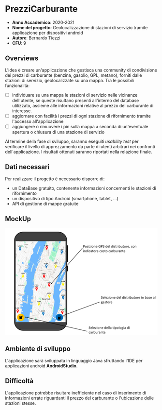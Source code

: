 # PrezziCarburante

- **Anno Accademico**: 2020-2021
- **Nome del progetto**: Geolocalizzazione di stazioni di servizio tramite applicazione per dispositivi android
- **Autore**: Bernardo Tiezzi
- **CFU**: 9 

## Overviews
L'idea è creare un'applicazione che gestisca una community di condivisione dei prezzi di carburante (benzina, gasolio, GPL, metano), forniti dalle stazioni di servizio, geolocalizzate su una mappa. Tra le possibili funzionalità:
- [ ] individuare su una mappa le stazioni di servizio nelle vicinanze dell'utente, se queste risultano presenti all'interno del database utilizzato, assieme alle informazioni relative al prezzo del carburante di interesse.
- [ ] aggiornare con facilità i prezzi di ogni stazione di rifornimento tramite l'accesso all'applicazione
- [ ] aggiungere o rimuovere i pin sulla mappa a seconda di un'eventuale apertura o chiusura di una stazione di servizio

Al termine della fase di sviluppo, saranno eseguiti *usability test* per verificare il livello di apprezzamento da parte di utenti arbitrari nei confronti dell'applicazione. I risultati ottenuti saranno riportati nella relazione finale. 

## Dati necessari
Per realizzare il progetto è necessario disporre di:
- un DataBase gratuito, contenente informazioni concernenti le stazioni di rifornimento  
- un dispositivo di tipo Android (smartphone, tablet, ...)
- API di gestione di mappe gratuite

## MockUp
![alt text](https://github.com/Tiezzi96/PrezziCarburante/blob/main/app1.PNG?raw=true)


## Ambiente di sviluppo
L'applicazione sarà sviluppata in linguaggio Java sfruttando l'IDE per applicazioni android **AndroidStudio**.

## Difficoltà 
L'applicazione potrebbe risultare inefficiente nel caso di inserimento di informazioni errate riguardanti il prezzo del carburante o l'ubicazione delle stazioni stesse.
